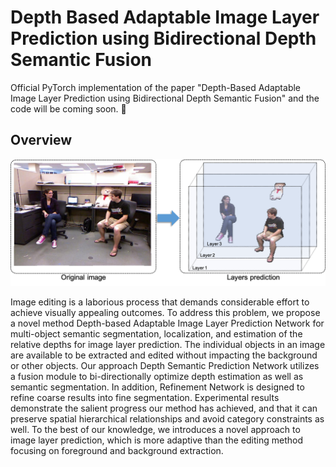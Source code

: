 # Depth Based Adaptable Image Layer Prediction using Bidirectional Depth Semantic Fusion
Official PyTorch implementation of the paper "Depth-Based Adaptable Image Layer Prediction using Bidirectional Depth Semantic Fusion" and the code will be coming soon. 🎈

## Overview

<img src="paper_figures/index_official.png" alt="Overview" width="1000px">

Image editing is a laborious process that demands considerable effort to achieve visually appealing outcomes. 
To address this problem, we propose a novel method Depth-based Adaptable Image Layer Prediction Network for multi-object semantic segmentation, localization, and estimation of the relative depths for image layer prediction. The individual objects in an image are available to be extracted and edited without impacting the background or other objects. 
Our approach Depth Semantic Prediction Network utilizes a fusion module to bi-directionally optimize depth estimation as well as semantic segmentation. In addition, Refinement Network is designed to refine coarse results into fine segmentation. 
Experimental results demonstrate the salient progress our method has achieved, and that it can preserve spatial hierarchical relationships and avoid category constraints as well. To the best of our knowledge, we introduces a novel approach to image layer prediction, which is more adaptive than the editing method focusing on foreground and background extraction. 
